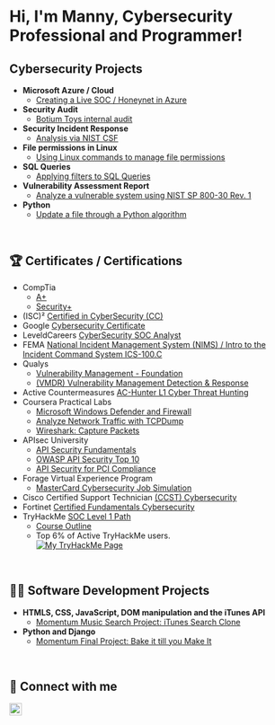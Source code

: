 <h1>Hi, I'm Manny, Cybersecurity Professional and Programmer!</h1>
<h2>Cybersecurity Projects</h2> 

- <b>Microsoft Azure / Cloud</b>
  - [Creating a Live SOC / Honeynet in Azure](https://github.com/Manny-D/Azure-Honeynet-SOC#readme)
- <b>Security Audit</b>
  - [Botium Toys internal audit](https://github.com/Manny-D/CySec-Security-Audit/blob/main/README.md)
- <b>Security Incident Response</b>
  - [Analysis via NIST CSF](https://github.com/Manny-D/CySec-NIST-CSF-Security-Incident-Response/blob/main/README.md)
- <b>File permissions in Linux</b>
  - [Using Linux commands to manage file permissions](https://github.com/Manny-D/CySec-File-Permissions-in-Linux/blob/main/README.md)
- <b>SQL Queries</b>
  - [Applying filters to SQL Queries](https://github.com/Manny-D/CySec-SQL/blob/main/README.md)
- <b>Vulnerability Assessment Report</b>
  - [Analyze a vulnerable system using NIST SP 800-30 Rev. 1](https://github.com/Manny-D/CySec-Vulnerability-Assessment-Report/blob/main/README.md)
- <b>Python</b>
  - [Update a file through a Python algorithm](https://github.com/Manny-D/CySec-Update-a-file-Python-algorithm/blob/main/README.md)

</br>

<h2>🏆 Certificates / Certifications</h2>

- CompTia
  - [A+](https://www.credly.com/badges/f73acb54-e420-413d-a6e1-f018b87b906b/linked_in_profile)
  - [Security+](https://www.credly.com/badges/9647d3c8-1e98-4bf8-bf31-3404c1d75f0a)
- (ISC)² [Certified in CyberSecurity (CC)](https://www.credly.com/badges/0aae7f45-6285-4752-8bff-55c16fa0df00/linked_in)
- Google [Cybersecurity Certificate](https://www.coursera.org/account/accomplishments/professional-cert/3RJN9EWHN2D5)
- LeveldCareers [CyberSecurity SOC Analyst](https://github.com/Manny-D/Manny-D/assets/99146530/9c7ebc40-e133-4c4e-bc95-b0da558e48fa)
- FEMA [National Incident Management System (NIMS) / Intro to the Incident Command System ICS-100.C](https://github.com/Manny-D/Manny-D/assets/99146530/51ca27e8-f9ca-4067-8f1f-226fa3bd3f06)
- Qualys
  - [Vulnerability Management - Foundation](https://github.com/Manny-D/Manny-D/assets/99146530/f278d522-e794-46ca-8576-6bd00c52dd43)
  - [(VMDR) Vulnerability Management Detection & Response](https://github.com/Manny-D/Manny-D/assets/99146530/b3cf4322-f130-4b54-b8f2-02e0cb8110c2)
- Active Countermeasures [AC-Hunter L1 Cyber Threat Hunting](https://github.com/Manny-D/Manny-D/assets/99146530/da924a52-445d-4a47-b08c-cb4fa0349e8d)
- Coursera Practical Labs
  - [Microsoft Windows Defender and Firewall](https://www.coursera.org/account/accomplishments/verify/L42PK2KDWSMH)
  - [Analyze Network Traffic with TCPDump](https://www.coursera.org/account/accomplishments/verify/22RRHBA8UECN)
  - [Wireshark: Capture Packets](https://www.coursera.org/account/accomplishments/verify/HVBXHSSX7FPZ)
- APIsec University
  - [API Security Fundamentals](https://www.credly.com/earner/earned/badge/4f93b8a0-83a0-42eb-8ffd-85101e5cd04e)
  - [OWASP API Security Top 10](https://www.credly.com/earner/earned/badge/93a253b4-cdff-4052-aec0-ef8ffdf7cd65)
  - [API Security for PCI Compliance](https://www.credly.com/earner/earned/badge/8d2f9051-389e-4c8e-b8cc-beadfd302e75)
- Forage Virtual Experience Program
  - [MasterCard Cybersecurity Job Simulation](https://github.com/Manny-D/Manny-D/assets/99146530/fdc3c964-2e93-4272-96a8-3822427119f5)
- Cisco Certified Support Technician [(CCST) Cybersecurity](https://www.credly.com/badges/619b0cd0-bb6f-46b5-9376-9bebda2f32aa/linked_in?t=s2kup1)
- Fortinet [Certified Fundamentals Cybersecurity](https://www.credly.com/earner/earned/badge/f616d73f-3c25-4b1a-92fe-74218be49fbf)
- TryHackMe [SOC Level 1 Path](https://github.com/Manny-D/Manny-D/assets/99146530/ba25d8f6-5c91-4ccf-a37a-9e56647152c0)
  - [Course Outline](https://tryhackme.com/path/outline/soclevel1) 
  - Top 6% of Active TryHackMe users. <br> [<img src="https://tryhackme-badges.s3.amazonaws.com/MannyD.png" alt="My TryHackMe Page">](https://tryhackme.com/p/MannyD)

</br>


<h2>👨‍💻 Software Development Projects</h2>

- <b>HTMLS, CSS, JavaScript, DOM manipulation and the iTunes API</b>
  - [Momentum Music Search Project: iTunes Search Clone](https://github.com/Manny-D/Momentum-itunes-plus)
- <b>Python and Django</b>
  - [Momentum Final Project: Bake it till you Make It](https://github.com/Manny-D/Momentum-Final-Project)

</br>


<h2> 🤳 Connect with me</h2>

[<img align="left" alt="emmanueldador | LinkedIn" width="22px" src="https://cdn.jsdelivr.net/npm/simple-icons@v3/icons/linkedin.svg" />][linkedin]

[linkedin]: https://www.linkedin.com/in/emmanuel-dador/

<!--
**joshmadakor1/joshmadakor1** is a ✨ _special_ ✨ repository because its `README.md` (this file) appears on your GitHub profile.

Here are some ideas to get you started:

- 🔭 I’m currently working on ...
- 🌱 I’m currently learning ...
- 👯 I’m looking to collaborate on ...
- 🤔 I’m looking for help with ...
- 💬 Ask me about ...
- 📫 How to reach me: ...
- 😄 Pronouns: ...
- ⚡ Fun fact: ...
-->
